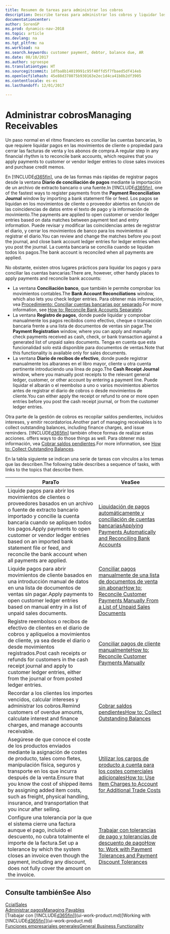 ```yaml
---
title: Resumen de tareas para administrar los cobros
description: Describe tareas para administrar los cobros y liquidar los pagos en los movimientos de cliente o proveedor.
documentationcenter: 
author: SorenGP
ms.prod: dynamics-nav-2018
ms.topic: article
ms.devlang: na
ms.tgt_pltfrm: na
ms.workload: na
ms.search.keywords: customer payment, debtor, balance due, AR
ms.date: 08/10/2017
ms.author: sgroespe
ms.translationtype: HT
ms.sourcegitcommit: 1dfba8b14019991c95f40ffd5f7fbaed5df414eb
ms.openlocfilehash: 45e88d378075b930163e2ec1d4ca41b8b2df3905
ms.contentlocale: es-es
ms.lasthandoff: 12/01/2017

---
```

# <a name="managing-receivables"></a><span data-ttu-id="e9a4b-103">Administrar cobros</span><span class="sxs-lookup"><span data-stu-id="e9a4b-103">Managing Receivables</span></span>
<span data-ttu-id="e9a4b-104">Un paso normal en el ritmo financiero es conciliar las cuentas bancarias, lo que requiere liquidar pagos en las movimientos de cliente o propiedad para cerrar las facturas de venta y los abonos de compra.</span><span class="sxs-lookup"><span data-stu-id="e9a4b-104">A regular step in any financial rhythm is to reconcile bank accounts, which requires that you apply payments to customer or vendor ledger entries to close sales invoices and purchase credit memos.</span></span>  

<span data-ttu-id="e9a4b-105">En [!INCLUDE[d365fin](includes/d365fin_md.md)], una de las formas más rápidas de registrar pagos desde la ventana **Diario de conciliación de pagos** mediante la importación de un archivo de extracto bancario o una fuente.</span><span class="sxs-lookup"><span data-stu-id="e9a4b-105">In [!INCLUDE[d365fin](includes/d365fin_md.md)], one of the fastest ways to register payments from the **Payment Reconciliation Journal** window by importing a bank statement file or feed.</span></span> <span data-ttu-id="e9a4b-106">Los pagos se liquidan en los movimientos de cliente o proveedor abiertos en función de las coincidencias de datos entre el texto de pago y la información de movimiento.</span><span class="sxs-lookup"><span data-stu-id="e9a4b-106">The payments are applied to open customer or vendor ledger entries based on data matches between payment text and entry information.</span></span> <span data-ttu-id="e9a4b-107">Puede revisar y modificar las coincidencias antes de registrar el diario, y cerrar los movimientos de banco para los movimientos al registrar el diario.</span><span class="sxs-lookup"><span data-stu-id="e9a4b-107">You can review and change the matches before you post the journal, and close bank account ledger entries for ledger entries when you post the journal.</span></span> <span data-ttu-id="e9a4b-108">La cuenta bancaria se concilia cuando se liquidan todos los pagos.</span><span class="sxs-lookup"><span data-stu-id="e9a4b-108">The bank account is reconciled when all payments are applied.</span></span>

<span data-ttu-id="e9a4b-109">No obstante, existen otros lugares prácticos para liquidar los pagos y para conciliar las cuentas bancarias:</span><span class="sxs-lookup"><span data-stu-id="e9a4b-109">There are, however, other handy places to apply payments and reconcile bank accounts:</span></span>  

* <span data-ttu-id="e9a4b-110">La ventana **Conciliación banco**, que también le permite comprobar los movimientos contables.</span><span class="sxs-lookup"><span data-stu-id="e9a4b-110">The **Bank Account Reconciliations** window, which also lets you check ledger entries.</span></span> <span data-ttu-id="e9a4b-111">Para obtener más información, vea [Procedimiento: Conciliar cuentas bancarias por separado](bank-how-reconcile-bank-accounts-separately.md).</span><span class="sxs-lookup"><span data-stu-id="e9a4b-111">For more information, see [How to: Reconcile Bank Accounts Separately](bank-how-reconcile-bank-accounts-separately.md).</span></span>  
* <span data-ttu-id="e9a4b-112">La ventana **Registro de pagos**, donde puede liquidar y comprobar manualmente los pagos recibidos como efectivo, cheque o transacción bancaria frente a una lista de documentos de ventas sin pagar.</span><span class="sxs-lookup"><span data-stu-id="e9a4b-112">The **Payment Registration** window, where you can apply and manually check payments received as cash, check, or bank transaction against a generated list of unpaid sales documents.</span></span> <span data-ttu-id="e9a4b-113">Tenga en cuenta que esta funcionalidad solo está disponible para documentos de ventas.</span><span class="sxs-lookup"><span data-stu-id="e9a4b-113">Note that this functionality is available only for sales documents.</span></span>  
* <span data-ttu-id="e9a4b-114">La ventana **Diario de recibos de efectivo**, donde puede registrar manualmente los albaranes en el libro mayor, cliente u otra cuenta pertinente introduciendo una línea de pago.</span><span class="sxs-lookup"><span data-stu-id="e9a4b-114">The **Cash Receipt Journal** window, where you manually post receipts to the relevant general ledger, customer, or other account by entering a payment line.</span></span> <span data-ttu-id="e9a4b-115">Puede liquidar el albarán o el reembolso a uno o varios movimientos abiertos antes de registrar el diario de cobros o desde movimientos de cliente.</span><span class="sxs-lookup"><span data-stu-id="e9a4b-115">You can either apply the receipt or refund to one or more open entries before you post the cash receipt journal, or from the customer ledger entries.</span></span>  

<span data-ttu-id="e9a4b-116">Otra parte de la gestión de cobros es recopilar saldos pendientes, incluidos intereses, y emitir recordatorios.</span><span class="sxs-lookup"><span data-stu-id="e9a4b-116">Another part of managing receivables is to collect outstanding balances, including finance charges, and issue reminders.</span></span> [!INCLUDE[d365fin](includes/d365fin_md.md)]<span data-ttu-id="e9a4b-117"> también ofrece formas de realizar estas acciones.</span><span class="sxs-lookup"><span data-stu-id="e9a4b-117"> offers ways to do those things as well.</span></span> <span data-ttu-id="e9a4b-118">Para obtener más información, vea [Cobrar saldos pendientes](receivables-collect-outstanding-balances.md).</span><span class="sxs-lookup"><span data-stu-id="e9a4b-118">For more information, see [How to: Collect Outstanding Balances](receivables-collect-outstanding-balances.md).</span></span>  

<span data-ttu-id="e9a4b-119">En la tabla siguiente se indican una serie de tareas con vínculos a los temas que las describen.</span><span class="sxs-lookup"><span data-stu-id="e9a4b-119">The following table describes a sequence of tasks, with links to the topics that describe them.</span></span>  

| <span data-ttu-id="e9a4b-120">Para</span><span class="sxs-lookup"><span data-stu-id="e9a4b-120">To</span></span> | <span data-ttu-id="e9a4b-121">Vea</span><span class="sxs-lookup"><span data-stu-id="e9a4b-121">See</span></span> |
| --- | --- |
| <span data-ttu-id="e9a4b-122">Liquide pagos para abrir los movimientos de clientes o proveedores basados en un archivo o fuente de extracto bancario importado y concilie la cuenta bancaria cuando se apliquen todos los pagos.</span><span class="sxs-lookup"><span data-stu-id="e9a4b-122">Apply payments to open customer or vendor ledger entries based on an imported bank statement file or feed, and reconcile the bank account when all payments are applied.</span></span> |[<span data-ttu-id="e9a4b-123">Liquidación de pagos automáticamente y conciliación de cuentas bancarias</span><span class="sxs-lookup"><span data-stu-id="e9a4b-123">Applying Payments Automatically and Reconciling Bank Accounts</span></span>](receivables-apply-payments-auto-reconcile-bank-accounts.md) |
| <span data-ttu-id="e9a4b-124">Liquide pagos para abrir movimientos de cliente basados en una introducción manual de datos en una lista de documentos de ventas sin pagar.</span><span class="sxs-lookup"><span data-stu-id="e9a4b-124">Apply payments to open customer ledger entries based on manual entry in a list of unpaid sales documents.</span></span> |[<span data-ttu-id="e9a4b-125">Conciliar pagos manualmente de una lista de documentos de venta sin abonar</span><span class="sxs-lookup"><span data-stu-id="e9a4b-125">How to: Reconcile Customer Payments Manually From a List of Unpaid Sales Documents</span></span>](receivables-how-reconcile-customer-payments-list-unpaid-sales-documents.md) |
| <span data-ttu-id="e9a4b-126">Registre reembolsos o recibos de efectivo de clientes en el diario de cobros y aplíquelos a movimientos de cliente, ya sea desde el diario o desde movimientos registrados.</span><span class="sxs-lookup"><span data-stu-id="e9a4b-126">Post cash receipts or refunds for customers in the cash receipt journal and apply to customer ledger entries, either from the journal or from posted ledger entries.</span></span> |[<span data-ttu-id="e9a4b-127">Conciliar pagos de cliente manualmente</span><span class="sxs-lookup"><span data-stu-id="e9a4b-127">How to: Reconcile Customer Payments Manually</span></span>](receivables-how-apply-sales-transactions-manually.md) |
| <span data-ttu-id="e9a4b-128">Recordar a los clientes los importes vencidos, calcular intereses y administrar los cobros.</span><span class="sxs-lookup"><span data-stu-id="e9a4b-128">Remind customers of overdue amounts, calculate interest and finance charges, and manage accounts receivable.</span></span> |[<span data-ttu-id="e9a4b-129">Cobrar saldos pendientes</span><span class="sxs-lookup"><span data-stu-id="e9a4b-129">How to: Collect Outstanding Balances</span></span>](receivables-collect-outstanding-balances.md) |
|<span data-ttu-id="e9a4b-130">Asegúrese de que conoce el coste de los productos enviados mediante la asignación de costes de producto, tales como fletes, manipulación física, seguros y transporte en los que incurra después de la venta.</span><span class="sxs-lookup"><span data-stu-id="e9a4b-130">Ensure that you know the cost of shipped items by assigning added item costs, such as freight, physical handling, insurance, and transportation that you incur after selling.</span></span>|[<span data-ttu-id="e9a4b-131">Utilizar los cargos de producto a cuenta para los costes comerciales adicionales</span><span class="sxs-lookup"><span data-stu-id="e9a4b-131">How to: Use Item Charges to Account for Additional Trade Costs</span></span>](payables-how-assign-item-charges.md)|
|<span data-ttu-id="e9a4b-132">Configure una tolerancia por la que el sistema cierre una factura aunque el pago, incluido el descuento, no cubra totalmente el importe de la factura.</span><span class="sxs-lookup"><span data-stu-id="e9a4b-132">Set up a tolerance by which the system closes an invoice even though the payment, including any discount, does not fully cover the amount on the invoice.</span></span>|[<span data-ttu-id="e9a4b-133">Trabajar con tolerancias de pago y tolerancias de descuento de pago</span><span class="sxs-lookup"><span data-stu-id="e9a4b-133">How to: Work with Payment Tolerances and Payment Discount Tolerances</span></span>](finance-payment-tolerance-and-payment-discount-tolerance.md)|
## <a name="see-also"></a><span data-ttu-id="e9a4b-134">Consulte también</span><span class="sxs-lookup"><span data-stu-id="e9a4b-134">See Also</span></span>
[<span data-ttu-id="e9a4b-135">Ccial</span><span class="sxs-lookup"><span data-stu-id="e9a4b-135">Sales</span></span>](sales-manage-sales.md)  
[<span data-ttu-id="e9a4b-136">Administrar pagos</span><span class="sxs-lookup"><span data-stu-id="e9a4b-136">Managing Payables</span></span>](payables-manage-payables.md)  
<span data-ttu-id="e9a4b-137">[Trabajar con [!INCLUDE[d365fin](includes/d365fin_md.md)]](ui-work-product.md)</span><span class="sxs-lookup"><span data-stu-id="e9a4b-137">[Working with [!INCLUDE[d365fin](includes/d365fin_md.md)]](ui-work-product.md)</span></span>  
[<span data-ttu-id="e9a4b-138">Funciones empresariales generales</span><span class="sxs-lookup"><span data-stu-id="e9a4b-138">General Business Functionality</span></span>](ui-across-business-areas.md)

